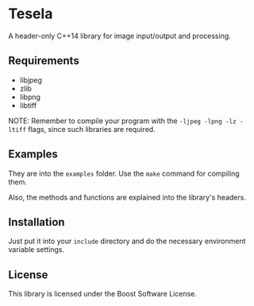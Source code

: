 # Tesela
A header-only C++14 library for image input/output and processing.

## Requirements
- libjpeg
- zlib
- libpng
- libtiff

NOTE: Remember to compile your program with the `-ljpeg -lpng -lz -ltiff` flags, since such libraries are required.

## Examples
They are into the `examples` folder. Use the `make` command for compiling them.

Also, the methods and functions are explained into the library's headers.

## Installation
Just put it into your `include` directory and do the necessary environment variable settings.

## License
This library is licensed under the Boost Software License.
